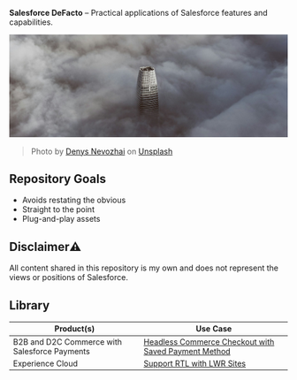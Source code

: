 **Salesforce DeFacto** – Practical applications of Salesforce features and capabilities.

![Project Banner Image](rsc/banner.jpg)
> Photo by <a href="https://unsplash.com/@dnevozhai?utm_content=creditCopyText&utm_medium=referral&utm_source=unsplash">Denys Nevozhai</a> on <a href="https://unsplash.com/photos/white-tower-dq93aNzsrH0?utm_content=creditCopyText&utm_medium=referral&utm_source=unsplash">Unsplash</a>

## Repository Goals
- Avoids restating the obvious
- Straight to the point
- Plug-and-play assets

## Disclaimer⚠️ 
All content shared in this repository is my own and does not represent the views or positions of Salesforce.

## Library

| Product(s)  | Use Case |
|-------------|---------|
| B2B and D2C Commerce with Salesforce Payments | [Headless Commerce Checkout with Saved Payment Method](https://tahabasri.medium.com/sf-defacto-1-salesforce-headless-commerce-checkout-with-saved-payment-method-a38d76e79c78) |
| Experience Cloud | [Support RTL with LWR Sites](./ExperienceCloud/LWR-SupportRTL/) |
